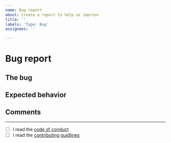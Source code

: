 ```yaml
---
name: Bug report
about: Create a report to help us improve
title: ''
labels: 'Type: Bug'
assignees: ''

---
```


# Bug report
## The bug
<!-- What is the bug? -->

## Expected behavior
<!-- What is the expected behavior? -->

## Comments

---
- [ ] I read the [code of conduct](CODE_OF_CONDUCT.md)
- [ ] I read the [contributing guidlines](CONTRIBUTING.md)
